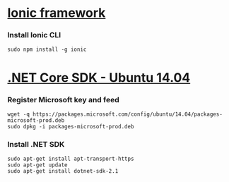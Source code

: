 # [Ionic framework](https://ionicframework.com/getting-started#cli)  
### Install Ionic CLI
```
sudo npm install -g ionic
```

# [.NET Core SDK - Ubuntu 14.04](https://www.microsoft.com/net/download/linux-package-manager/ubuntu14-04/sdk-current)
### Register Microsoft key and feed
```
wget -q https://packages.microsoft.com/config/ubuntu/14.04/packages-microsoft-prod.deb
sudo dpkg -i packages-microsoft-prod.deb
```
### Install .NET SDK
```
sudo apt-get install apt-transport-https
sudo apt-get update
sudo apt-get install dotnet-sdk-2.1
```
